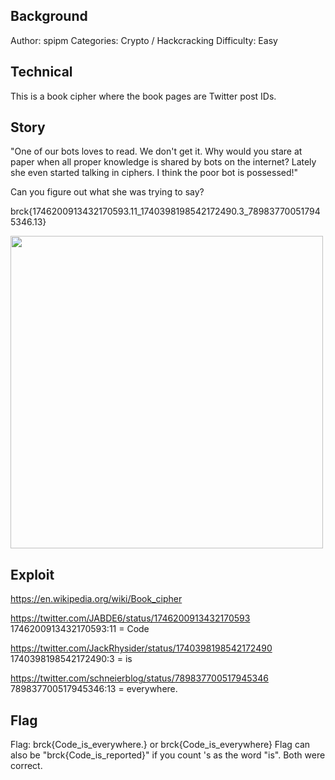 ## Background

 Author: spipm
 Categories: Crypto / Hackcracking
 Difficulty: Easy

## Technical

This is a book cipher where the book pages are Twitter post IDs.

## Story

"One of our bots loves to read. We don't get it. Why would you stare at paper when all proper knowledge is shared by bots on the internet? Lately she even started talking in ciphers. I think the poor bot is possessed!"

Can you figure out what she was trying to say?

brck{1746200913432170593.11_1740398198542172490.3_789837700517945346.13}
 
<img src="./book-cipher.jpg" width="500">

## Exploit

https://en.wikipedia.org/wiki/Book_cipher

https://twitter.com/JABDE6/status/1746200913432170593
1746200913432170593:11
= Code

https://twitter.com/JackRhysider/status/1740398198542172490
1740398198542172490:3
= is

https://twitter.com/schneierblog/status/789837700517945346
789837700517945346:13
= everywhere.

## Flag

Flag: brck{Code_is_everywhere.} or brck{Code_is_everywhere}
Flag can also be "brck{Code_is_reported}" if you count 's as the word "is". Both were correct.